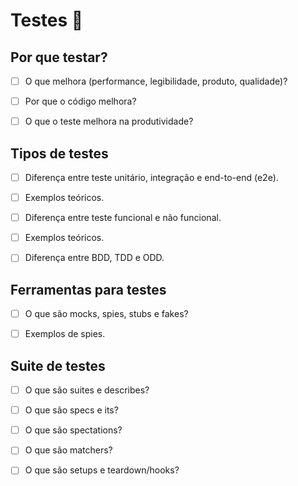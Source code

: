 # Testes :penguin:

## Por que testar?
- [ ] O que melhora (performance, legibilidade, produto, qualidade)?
- [ ] Por que o código melhora?
- [ ] O que o teste melhora na produtividade?


## Tipos de testes
- [ ] Diferença entre teste unitário, integração e end-to-end (e2e).
- [ ] Exemplos teóricos.
- [ ] Diferença entre teste funcional e não funcional.
- [ ] Exemplos teóricos.
- [ ] Diferença entre BDD, TDD e ODD.


## Ferramentas para testes
- [ ] O que são mocks, spies, stubs e fakes?
- [ ] Exemplos de spies.


## Suite de testes
- [ ] O que são suites e describes?
- [ ] O que são specs e its?
- [ ] O que são spectations?
- [ ] O que são matchers?
- [ ] O que são setups e teardown/hooks?

